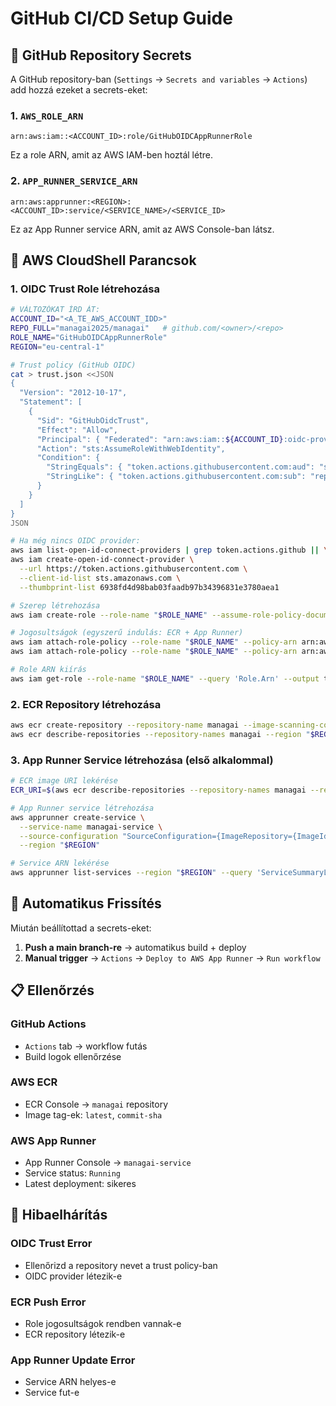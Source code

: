# GitHub CI/CD Setup Guide

## 🔐 GitHub Repository Secrets

A GitHub repository-ban (`Settings` → `Secrets and variables` → `Actions`) add hozzá ezeket a secrets-eket:

### 1. `AWS_ROLE_ARN`
```
arn:aws:iam::<ACCOUNT_ID>:role/GitHubOIDCAppRunnerRole
```
Ez a role ARN, amit az AWS IAM-ben hoztál létre.

### 2. `APP_RUNNER_SERVICE_ARN`
```
arn:aws:apprunner:<REGION>:<ACCOUNT_ID>:service/<SERVICE_NAME>/<SERVICE_ID>
```
Ez az App Runner service ARN, amit az AWS Console-ban látsz.

## 🚀 AWS CloudShell Parancsok

### 1. OIDC Trust Role létrehozása

```bash
# VÁLTOZÓKAT ÍRD ÁT:
ACCOUNT_ID="<A_TE_AWS_ACCOUNT_IDD>"
REPO_FULL="managai2025/managai"   # github.com/<owner>/<repo>
ROLE_NAME="GitHubOIDCAppRunnerRole"
REGION="eu-central-1"

# Trust policy (GitHub OIDC)
cat > trust.json <<JSON
{
  "Version": "2012-10-17",
  "Statement": [
    {
      "Sid": "GitHubOidcTrust",
      "Effect": "Allow",
      "Principal": { "Federated": "arn:aws:iam::${ACCOUNT_ID}:oidc-provider/token.actions.githubusercontent.com" },
      "Action": "sts:AssumeRoleWithWebIdentity",
      "Condition": {
        "StringEquals": { "token.actions.githubusercontent.com:aud": "sts.amazonaws.com" },
        "StringLike": { "token.actions.githubusercontent.com:sub": "repo:${REPO_FULL}:ref:refs/heads/main" }
      }
    }
  ]
}
JSON

# Ha még nincs OIDC provider:
aws iam list-open-id-connect-providers | grep token.actions.github || \
aws iam create-open-id-connect-provider \
  --url https://token.actions.githubusercontent.com \
  --client-id-list sts.amazonaws.com \
  --thumbprint-list 6938fd4d98bab03faadb97b34396831e3780aea1

# Szerep létrehozása
aws iam create-role --role-name "$ROLE_NAME" --assume-role-policy-document file://trust.json

# Jogosultságok (egyszerű indulás: ECR + App Runner)
aws iam attach-role-policy --role-name "$ROLE_NAME" --policy-arn arn:aws:iam::aws:policy/AWSAppRunnerFullAccess
aws iam attach-role-policy --role-name "$ROLE_NAME" --policy-arn arn:aws:iam::aws:policy/AmazonEC2ContainerRegistryPowerUser

# Role ARN kiírás
aws iam get-role --role-name "$ROLE_NAME" --query 'Role.Arn' --output text
```

### 2. ECR Repository létrehozása

```bash
aws ecr create-repository --repository-name managai --image-scanning-configuration scanOnPush=true --region "$REGION"
aws ecr describe-repositories --repository-names managai --region "$REGION" --query 'repositories[0].repositoryUri' --output text
```

### 3. App Runner Service létrehozása (első alkalommal)

```bash
# ECR image URI lekérése
ECR_URI=$(aws ecr describe-repositories --repository-names managai --region "$REGION" --query 'repositories[0].repositoryUri' --output text)

# App Runner service létrehozása
aws apprunner create-service \
  --service-name managai-service \
  --source-configuration "SourceConfiguration={ImageRepository={ImageIdentifier=$ECR_URI:latest,ImageRepositoryType=ECR,ImageConfiguration={Port=8080,StartCommand=/server}}}" \
  --region "$REGION"

# Service ARN lekérése
aws apprunner list-services --region "$REGION" --query 'ServiceSummaryList[?ServiceName==`managai-service`].ServiceArn' --output text
```

## 🔄 Automatikus Frissítés

Miután beállítottad a secrets-eket:

1. **Push a main branch-re** → automatikus build + deploy
2. **Manual trigger** → `Actions` → `Deploy to AWS App Runner` → `Run workflow`

## 📋 Ellenőrzés

### GitHub Actions
- `Actions` tab → workflow futás
- Build logok ellenőrzése

### AWS ECR
- ECR Console → `managai` repository
- Image tag-ek: `latest`, `commit-sha`

### AWS App Runner
- App Runner Console → `managai-service`
- Service status: `Running`
- Latest deployment: sikeres

## 🚨 Hibaelhárítás

### OIDC Trust Error
- Ellenőrizd a repository nevet a trust policy-ban
- OIDC provider létezik-e

### ECR Push Error
- Role jogosultságok rendben vannak-e
- ECR repository létezik-e

### App Runner Update Error
- Service ARN helyes-e
- Service fut-e
